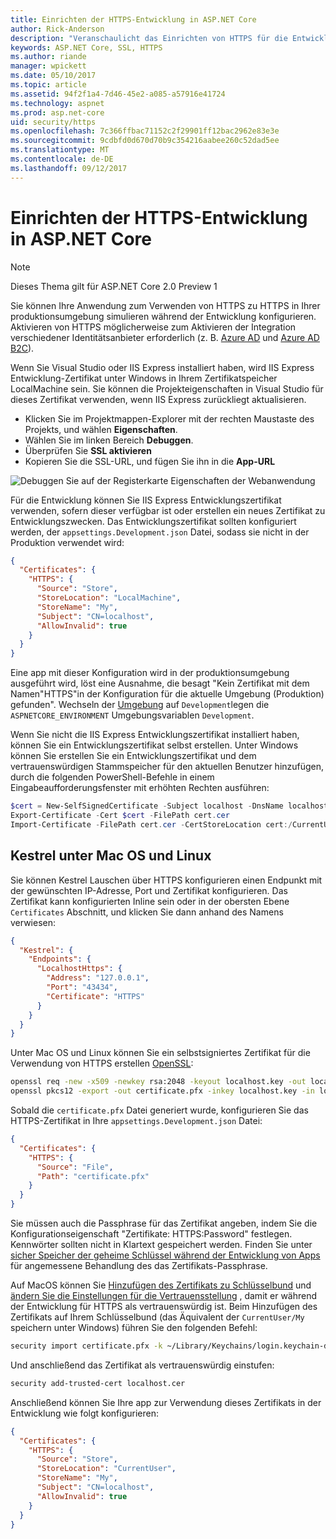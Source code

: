 ```yaml
---
title: Einrichten der HTTPS-Entwicklung in ASP.NET Core
author: Rick-Anderson
description: "Veranschaulicht das Einrichten von HTTPS für die Entwicklung in ASP.NET Core 2.0."
keywords: ASP.NET Core, SSL, HTTPS
ms.author: riande
manager: wpickett
ms.date: 05/10/2017
ms.topic: article
ms.assetid: 94f2f1a4-7d46-45e2-a085-a57916e41724
ms.technology: aspnet
ms.prod: asp.net-core
uid: security/https
ms.openlocfilehash: 7c366ffbac71152c2f29901ff12bac2962e83e3e
ms.sourcegitcommit: 9cdbfd0d670d70b9c354216aabee260c52dad5ee
ms.translationtype: MT
ms.contentlocale: de-DE
ms.lasthandoff: 09/12/2017
---
```

# <a name="setting-up-https-for-development-in-aspnet-core"></a>Einrichten der HTTPS-Entwicklung in ASP.NET Core

> [!NOTE] 
> Dieses Thema gilt für ASP.NET Core 2.0 Preview 1

Sie können Ihre Anwendung zum Verwenden von HTTPS zu HTTPS in Ihrer produktionsumgebung simulieren während der Entwicklung konfigurieren. Aktivieren von HTTPS möglicherweise zum Aktivieren der Integration verschiedener Identitätsanbieter erforderlich (z. B. [Azure AD](https://azure.microsoft.com/services/active-directory) und [Azure AD B2C](https://azure.microsoft.com/services/active-directory-b2c/)).

<a name="iisxpress"></a>

Wenn Sie Visual Studio oder IIS Express installiert haben, wird IIS Express Entwicklung-Zertifikat unter Windows in Ihrem Zertifikatspeicher LocalMachine sein. Sie können die Projekteigenschaften in Visual Studio für dieses Zertifikat verwenden, wenn IIS Express zurückliegt aktualisieren.

   * Klicken Sie im Projektmappen-Explorer mit der rechten Maustaste des Projekts, und wählen **Eigenschaften**.
   * Wählen Sie im linken Bereich **Debuggen**.
   * Überprüfen Sie **SSL aktivieren**
   * Kopieren Sie die SSL-URL, und fügen Sie ihn in die **App-URL**

![Debuggen Sie auf der Registerkarte Eigenschaften der Webanwendung](enforcing-ssl/_static/ssl.png)

Für die Entwicklung können Sie IIS Express Entwicklungszertifikat verwenden, sofern dieser verfügbar ist oder erstellen ein neues Zertifikat zu Entwicklungszwecken. Das Entwicklungszertifikat sollten konfiguriert werden, der `appsettings.Development.json` Datei, sodass sie nicht in der Produktion verwendet wird:

```json
{
  "Certificates": {
    "HTTPS": {
      "Source": "Store",
      "StoreLocation": "LocalMachine",
      "StoreName": "My",
      "Subject": "CN=localhost",
      "AllowInvalid": true
    }
  }
}
```

Eine app mit dieser Konfiguration wird in der produktionsumgebung ausgeführt wird, löst eine Ausnahme, die besagt "Kein Zertifikat mit dem Namen"HTTPS"in der Konfiguration für die aktuelle Umgebung (Produktion) gefunden". Wechseln der [Umgebung](xref:fundamentals/environments) auf `Development`legen die `ASPNETCORE_ENVIRONMENT` Umgebungsvariablen `Development`.

Wenn Sie nicht die IIS Express Entwicklungszertifikat installiert haben, können Sie ein Entwicklungszertifikat selbst erstellen. Unter Windows können Sie erstellen Sie ein Entwicklungszertifikat und dem vertrauenswürdigen Stammspeicher für den aktuellen Benutzer hinzufügen, durch die folgenden PowerShell-Befehle in einem Eingabeaufforderungsfenster mit erhöhten Rechten ausführen:

```powershell
$cert = New-SelfSignedCertificate -Subject localhost -DnsName localhost -FriendlyName "ASP.NET Core Development" -KeyUsage DigitalSignature -TextExtension @("2.5.29.37={text}1.3.6.1.5.5.7.3.1") 
Export-Certificate -Cert $cert -FilePath cert.cer
Import-Certificate -FilePath cert.cer -CertStoreLocation cert:/CurrentUser/Root
```

<a name="OpenSSL"></a>

## <a name="kestrel-on--macos-and-linux"></a>Kestrel unter Mac OS und Linux

Sie können Kestrel Lauschen über HTTPS konfigurieren einen Endpunkt mit der gewünschten IP-Adresse, Port und Zertifikat konfigurieren. Das Zertifikat kann konfigurierten Inline sein oder in der obersten Ebene `Certificates` Abschnitt, und klicken Sie dann anhand des Namens verwiesen:

```json
{
  "Kestrel": {
    "Endpoints": {
      "LocalhostHttps": {
        "Address": "127.0.0.1",
        "Port": "43434",
        "Certificate": "HTTPS"
      }
    }
  }
}

```

Unter Mac OS und Linux können Sie ein selbstsigniertes Zertifikat für die Verwendung von HTTPS erstellen [OpenSSL](https://www.openssl.org/):

```bash
openssl req -new -x509 -newkey rsa:2048 -keyout localhost.key -out localhost.cer -days 365 -subj /CN=localhost
openssl pkcs12 -export -out certificate.pfx -inkey localhost.key -in localhost.cer
```

Sobald die `certificate.pfx` Datei generiert wurde, konfigurieren Sie das HTTPS-Zertifikat in Ihre `appsettings.Development.json` Datei:

```json
{
  "Certificates": {
    "HTTPS": {
      "Source": "File",
      "Path": "certificate.pfx"
    }
  }
}
```

Sie müssen auch die Passphrase für das Zertifikat angeben, indem Sie die Konfigurationseigenschaft "Zertifikate: HTTPS:Password" festlegen. Kennwörter sollten nicht in Klartext gespeichert werden. Finden Sie unter [sicher Speicher der geheime Schlüssel während der Entwicklung von Apps](app-secrets.md) für angemessene Behandlung des das Zertifikats-Passphrase.

Auf MacOS können Sie [Hinzufügen des Zertifikats zu Schlüsselbund](https://support.apple.com/kb/PH20129?locale=en_US) und [ändern Sie die Einstellungen für die Vertrauensstellung](https://support.apple.com/kb/PH20127?locale=en_US&viewlocale=en_US) , damit er während der Entwicklung für HTTPS als vertrauenswürdig ist. Beim Hinzufügen des Zertifikats auf Ihrem Schlüsselbund (das Äquivalent der `CurrentUser/My` speichern unter Windows) führen Sie den folgenden Befehl:

```bash
security import certificate.pfx -k ~/Library/Keychains/login.keychain-db
```

Und anschließend das Zertifikat als vertrauenswürdig einstufen:

```bash
security add-trusted-cert localhost.cer
```

Anschließend können Sie Ihre app zur Verwendung dieses Zertifikats in der Entwicklung wie folgt konfigurieren:

```json
{
  "Certificates": {
    "HTTPS": {
      "Source": "Store",
      "StoreLocation": "CurrentUser",
      "StoreName": "My",
      "Subject": "CN=localhost",
      "AllowInvalid": true
    }
  }
}
```
